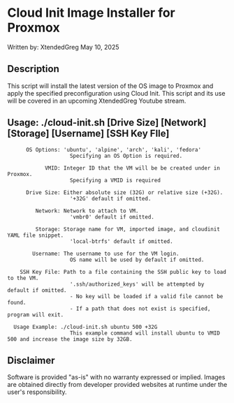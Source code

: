 # Cloud Init Image Installer for Proxmox
Written by: XtendedGreg May 10, 2025

## Description
This script will install the latest version of the OS image to Proxmox and apply the specified preconfiguration using Cloud Init.
This script and its use will be covered in an upcoming XtendedGreg Youtube stream.

## Usage: ./cloud-init.sh <OS> <VMID> [Drive Size] [Network] [Storage] [Username] [SSH Key FIle]

          OS Options: 'ubuntu', 'alpine', 'arch', 'kali', 'fedora'
                        Specifying an OS Option is required.

                VMID: Integer ID that the VM will be be created under in Proxmox.
                        Specifying a VMID is required

          Drive Size: Either absolute size (32G) or relative size (+32G).
                        '+32G' default if omitted.

             Network: Network to attach to VM.
                        'vmbr0' default if omitted.

             Storage: Storage name for VM, imported image, and cloudinit YAML file snippet.
                        'local-btrfs' default if omitted.

            Username: The username to use for the VM login.
                        OS name will be used by default if omitted.

        SSH Key File: Path to a file containing the SSH public key to load to the VM.
                        '.ssh/authorized_keys' will be attempted by default if omitted.
                        - No key will be loaded if a valid file cannot be found.
                        - If a path that does not exist is specified, program will exit.
                        
      Usage Example: ./cloud-init.sh ubuntu 500 +32G
                        This example command will install ubuntu to VMID 500 and increase the image size by 32GB.

## Disclaimer
Software is provided "as-is" with no warranty expressed or implied.  Images are obtained directly from developer provided websites at runtime under the user's responsibility.
